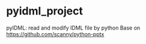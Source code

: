 # pyidml_project
pyIDML: read and modify IDML file by python
Base on https://github.com/scanny/python-pptx
